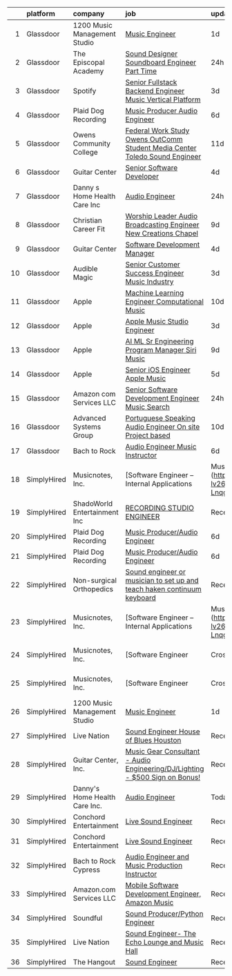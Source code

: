 

|    | platform    | company                       | job                                                                                                                                                                                                                                                                                                                                                                                                                                                                                                                                                                                                                                                                                                                                                                                                                                                                                                                                                                                                                                                                                                                                                                                                                                                                                                                                                                                                  | update_time   | location            |
|---:|:------------|:------------------------------|:-----------------------------------------------------------------------------------------------------------------------------------------------------------------------------------------------------------------------------------------------------------------------------------------------------------------------------------------------------------------------------------------------------------------------------------------------------------------------------------------------------------------------------------------------------------------------------------------------------------------------------------------------------------------------------------------------------------------------------------------------------------------------------------------------------------------------------------------------------------------------------------------------------------------------------------------------------------------------------------------------------------------------------------------------------------------------------------------------------------------------------------------------------------------------------------------------------------------------------------------------------------------------------------------------------------------------------------------------------------------------------------------------------|:--------------|:--------------------|
|  1 | Glassdoor   | 1200 Music Management Studio  | [Music Engineer](https://www.glassdoor.com/partner/jobListing.htm?pos=101&ao=1110586&s=58&guid=0000018335bb6b4ea9181cac0cdadcfe&src=GD_JOB_AD&t=SR&vt=w&ea=1&cs=1_c334a898&cb=1663053818927&jobListingId=1008132374716&cpc=D2F1DE17EE1F43B9&jrtk=3-0-1gcqrmqrikf1q801-1gcqrmqs2ghpa800-facb88d4bd68abaf--6NYlbfkN0BzyIYrTMR_AjNKh_kvAG8N613gtHPANQ3sdLTkrtBd-xoNshQoLJlje35-rA6Aqj0cj4YxCyWq2-laQsLR2BUonAc7W5P6gLX75GN4Vy8dgnov-DTfenm8jB8jH6Y7bb9yRpRQrG8qLm6h1CFprT7VcHQPTWcVdYPX68kOBbz742PBw2jbn3zHtRZ7YUPgFJvzedZHTkPiF8a4YO6pR8x5IWKOuEy99sd7ufgYfzhTfSr6c5j3VcS4nNqMYn_PpAVCNbxngFQ43xyd6kc8dBWjz4pphda_kqLTEXHHGPzK-Bgxqj4Zb-ToT9uWG2xAEUSc9zvqOtAMtwdu_078acInbFr7a6K5Z_cZ4hTeIv0XuTa_uTM8mMwSAXZGBEPgYtsXwz-KTbRynSVHKylbGXZ-mczjweSGU5uw9LwHIV0VS4NuwjHVa2K8RxHsrNscVEVREYoilGLJBI2GKoGabMhZHg6grWP0W_9nA0Ob5_ODaBPjkae53z3txxL1ZSCqN2g%3D)                                                                                                                                                                                                                                                                                                                                                                                                                                                                                                                                              | 1d            | Stockbridge, GA     |
|  2 | Glassdoor   | The Episcopal Academy         | [Sound Designer  Soundboard Engineer  Part Time ](https://www.glassdoor.com/partner/jobListing.htm?pos=109&ao=1136043&s=58&guid=0000018335bb6b4ea9181cac0cdadcfe&src=GD_JOB_AD&t=SR&vt=w&ea=1&cs=1_95f7502d&cb=1663053818927&jobListingId=1008134158666&jrtk=3-0-1gcqrmqrikf1q801-1gcqrmqs2ghpa800-42249c09ee087c0a-)                                                                                                                                                                                                                                                                                                                                                                                                                                                                                                                                                                                                                                                                                                                                                                                                                                                                                                                                                                                                                                                                                | 24h           | Newtown Square, PA  |
|  3 | Glassdoor   | Spotify                       | [Senior Fullstack Backend Engineer  Music Vertical Platform](https://www.glassdoor.com/partner/jobListing.htm?pos=108&ao=1136043&s=58&guid=0000018335bb6b4ea9181cac0cdadcfe&src=GD_JOB_AD&t=SR&vt=w&cs=1_0d58da00&cb=1663053818927&jobListingId=1008129613240&jrtk=3-0-1gcqrmqrikf1q801-1gcqrmqs2ghpa800-a24b3b128f6f44d4-)                                                                                                                                                                                                                                                                                                                                                                                                                                                                                                                                                                                                                                                                                                                                                                                                                                                                                                                                                                                                                                                                          | 3d            | New York, NY        |
|  4 | Glassdoor   | Plaid Dog Recording           | [Music Producer Audio Engineer](https://www.glassdoor.com/partner/jobListing.htm?pos=102&ao=1110586&s=58&guid=0000018335bb6b4ea9181cac0cdadcfe&src=GD_JOB_AD&t=SR&vt=w&ea=1&cs=1_1ce1116c&cb=1663053818927&jobListingId=1008120701708&cpc=FAE5E775D180B2FB&jrtk=3-0-1gcqrmqrikf1q801-1gcqrmqs2ghpa800-9dd5211cf157fdf3--6NYlbfkN0BOS_o7X1qYubhyrb4p2lBfdUmmmoxTN0kxNcZHhXGCRKw91HjcTkBK7AolJLZPBwBkc3j7PoynfXt6KTwDcl21DT6pE08a3Zxojbuhxvp4mFg-l-AtEj_YRD0Ag69JASRbRT2eyJJR2TGIgTNnDSAYmPAAH0GcPbLI99LHFTfL0qU6tfhHACfP1CLeehOGb29SsAkBD-TtMrj9GQApsMcGpEmD1K-L2qFVtAzDrfKOPAjyHjMbfBlBu27MdxODK4C6ffxP-cD1vJ8HtVbrc0QnyMGUdurEFm-u91oiCWSFDldRMOB9d6B5gb4QSsN8H0LA_PWtGHxyYiZwmdigquZlgVxq5z3Qh_HSb88rEBStE9oL9AVLx-X1QAlP2-kx8Zgm-msxf04cEQXOVAW-RuVj3fMPiW8NhZi4jXUEngpcOzWJLOLE16Gx3i9namdyTWb5WYRD98tA9RDgrA6QXIzNkGZeII5SEgU68aA9Htsu4QvYBG8XzpxTvH8sugK9skh54z3X_RzhSQ%3D%3D)                                                                                                                                                                                                                                                                                                                                                                                                                                                                                                                 | 6d            | Waltham, MA         |
|  5 | Glassdoor   | Owens Community College       | [Federal Work Study  Owens OutComm Student Media Center Toledo  Sound Engineer](https://www.glassdoor.com/partner/jobListing.htm?pos=112&ao=1136043&s=58&guid=0000018335bb6b4ea9181cac0cdadcfe&src=GD_JOB_AD&t=SR&vt=w&cs=1_db6875ff&cb=1663053818928&jobListingId=1008111376475&jrtk=3-0-1gcqrmqrikf1q801-1gcqrmqs2ghpa800-71b4937bcff34b83-)                                                                                                                                                                                                                                                                                                                                                                                                                                                                                                                                                                                                                                                                                                                                                                                                                                                                                                                                                                                                                                                       | 11d           | Toledo, OH          |
|  6 | Glassdoor   | Guitar Center                 | [Senior Software Developer](https://www.glassdoor.com/partner/jobListing.htm?pos=115&ao=1136043&s=58&guid=0000018335bb6b4ea9181cac0cdadcfe&src=GD_JOB_AD&t=SR&vt=w&cs=1_b3896712&cb=1663053818928&jobListingId=1008126583887&jrtk=3-0-1gcqrmqrikf1q801-1gcqrmqs2ghpa800-2b3b599a2892437b-)                                                                                                                                                                                                                                                                                                                                                                                                                                                                                                                                                                                                                                                                                                                                                                                                                                                                                                                                                                                                                                                                                                           | 4d            | Frederick, MD       |
|  7 | Glassdoor   | Danny s Home Health Care Inc  | [Audio Engineer](https://www.glassdoor.com/partner/jobListing.htm?pos=103&ao=1110586&s=58&guid=0000018335bb6b4ea9181cac0cdadcfe&src=GD_JOB_AD&t=SR&vt=w&ea=1&cs=1_b7fdbc1c&cb=1663053818927&jobListingId=1008134151228&cpc=75B6770C194DCF89&jrtk=3-0-1gcqrmqrikf1q801-1gcqrmqs2ghpa800-d96fd0092005e7ba--6NYlbfkN0BoInTxaLMgkHfYaVP3cjWr3Sg06t2RqWCP-gXfyzuwcAKjbigUHLNrL0tn_yz6JlUOWou0FcGHTzr2os2mD1KAPpd-ACAcwY0h9eauOD3aWG_L3Dx0BkTIHnyCalEaEiU-pjJg_8aKBVZXC2f7pUDDYWRJO-tzJ-e7l1wrtaTNOcOW7ZrA-UAstBtsnPwPdV58wEHYqKadHhId9kM3OWETza17gkgAkhNSWWJS5B7DK34txHQQGdJ8Dn7Kqg9DvwOWCJHKTETguWllx1PUzhLbviC-uBFP6IYt_jKlWJ5d5YYrpBpZgY1z_w2ffe0g6WxpPjGzDuccy6NpMvlhL3ywE2PpARu9HNiGaTBzADbPuegREWfUNwFjW9JVnG9NIjnPVaI0IOHxAAC2TwqwFaeelk7SxZlL1yuvrIAd2RHzFP30OmHTasDIkIM3IDybPwlNKgQvqsVgZS5afGzsj9q7AGv9gTo_z14h7LZHDQKA6tDp5-2xJ1G4XvIWTm86tAmuJDtwaIwfJA%3D%3D)                                                                                                                                                                                                                                                                                                                                                                                                                                                                                                                                | 24h           | Berkley, MI         |
|  8 | Glassdoor   | Christian Career Fit          | [Worship Leader Audio   Broadcasting Engineer   New Creations Chapel](https://www.glassdoor.com/partner/jobListing.htm?pos=111&ao=1136043&s=58&guid=0000018335bb6b4ea9181cac0cdadcfe&src=GD_JOB_AD&t=SR&vt=w&ea=1&cs=1_491f7ef9&cb=1663053818927&jobListingId=1008115720654&jrtk=3-0-1gcqrmqrikf1q801-1gcqrmqs2ghpa800-467d6a52a6f83525-)                                                                                                                                                                                                                                                                                                                                                                                                                                                                                                                                                                                                                                                                                                                                                                                                                                                                                                                                                                                                                                                            | 9d            | Richmond, IN        |
|  9 | Glassdoor   | Guitar Center                 | [Software Development Manager](https://www.glassdoor.com/partner/jobListing.htm?pos=116&ao=1136043&s=58&guid=0000018335bb6b4ea9181cac0cdadcfe&src=GD_JOB_AD&t=SR&vt=w&cs=1_58ffc214&cb=1663053818928&jobListingId=1008126583885&jrtk=3-0-1gcqrmqrikf1q801-1gcqrmqs2ghpa800-090270ed63fc687b-)                                                                                                                                                                                                                                                                                                                                                                                                                                                                                                                                                                                                                                                                                                                                                                                                                                                                                                                                                                                                                                                                                                        | 4d            | Frederick, MD       |
| 10 | Glassdoor   | Audible Magic                 | [Senior Customer Success Engineer   Music Industry](https://www.glassdoor.com/partner/jobListing.htm?pos=113&ao=1136043&s=58&guid=0000018335bb6b4ea9181cac0cdadcfe&src=GD_JOB_AD&t=SR&vt=w&ea=1&cs=1_e04cb375&cb=1663053818928&jobListingId=1008130465709&jrtk=3-0-1gcqrmqrikf1q801-1gcqrmqs2ghpa800-d82875c7ce777cf8-)                                                                                                                                                                                                                                                                                                                                                                                                                                                                                                                                                                                                                                                                                                                                                                                                                                                                                                                                                                                                                                                                              | 3d            | Los Gatos, CA       |
| 11 | Glassdoor   | Apple                         | [Machine Learning Engineer  Computational Music](https://www.glassdoor.com/partner/jobListing.htm?pos=107&ao=1136043&s=58&guid=0000018335bb6b4ea9181cac0cdadcfe&src=GD_JOB_AD&t=SR&vt=w&cs=1_28a8e69c&cb=1663053818927&jobListingId=1008115196637&jrtk=3-0-1gcqrmqrikf1q801-1gcqrmqs2ghpa800-fcd6d69c546b4832-)                                                                                                                                                                                                                                                                                                                                                                                                                                                                                                                                                                                                                                                                                                                                                                                                                                                                                                                                                                                                                                                                                      | 10d           | Portland, OR        |
| 12 | Glassdoor   | Apple                         | [Apple Music Studio Engineer](https://www.glassdoor.com/partner/jobListing.htm?pos=106&ao=1136043&s=58&guid=0000018335bb6b4ea9181cac0cdadcfe&src=GD_JOB_AD&t=SR&vt=w&cs=1_3877b765&cb=1663053818927&jobListingId=1008129304350&jrtk=3-0-1gcqrmqrikf1q801-1gcqrmqs2ghpa800-eeab2f957222d788-)                                                                                                                                                                                                                                                                                                                                                                                                                                                                                                                                                                                                                                                                                                                                                                                                                                                                                                                                                                                                                                                                                                         | 3d            | Culver City, CA     |
| 13 | Glassdoor   | Apple                         | [AI ML   Sr Engineering Program Manager  Siri Music](https://www.glassdoor.com/partner/jobListing.htm?pos=105&ao=1110586&s=58&guid=0000018335bb6b4ea9181cac0cdadcfe&src=GD_JOB_AD&t=SR&vt=w&cs=1_448b8c71&cb=1663053818927&jobListingId=1008115940642&cpc=9908D8D4413DBB8A&jrtk=3-0-1gcqrmqrikf1q801-1gcqrmqs2ghpa800-809c7cf8beecd65c--6NYlbfkN0BvKrLyj5gPmtZO9T8euul8TCxuuKNOtzRJOomxnwSEodTz2Bc-sPZl1dBMH13w-jM9N6qTHIvrWC1BRq1o54dOXwL3ATM3A0cltl3iika3bcZ22vh2xcUnG0BDCq5TYnFLYFZm3VJVaY0oNGuS2NrkiSqDUF8yw5hZJ_f1587e8xzwlOphnAT9r5c-zBh9ccmfHUizKweGtlbP-VoLz4CTUK649YRZpkJxAMtr4mrRNr8D6b8_5vShpFYfWERh2xgm8qpYaY09mQU6UpuT7MKIIbjkiy-69h_L2c8TCHHrXz86R0PrhSM5a5c0QztJa2lhg7zYgS4bcZncG7W4xbWJUNNcBDXqlGMcp0AFWBZXBV3NK-bsOalIcHcq0KNh2unIWOrotFczNCgKZBZn2RP_BX-MxnDdt9-__SY6wUkqIPl5P9iQBuG3qOh-s2KTT-3wP3fJj7iv51eTH61Byfe2Zk4xOx4WJvhX1CRRWwDpxQdmYZ0gAveyqO4JmQwPaThTBgWflgoL8-z0BA6PBoqe1Ef4RtfBxp5SxNcnT1Jwg7IqVi3jIqpi4_dV3UUzaKAYE97dyfSF0uN-3UJPsidXQvtVuznCdKDm5Qlyp7OT_EKPr0QoNq-4f0-tXvC8twO_lKlZCbUzf6KE68WeR400ksRVgpRZoi16kBa1PihugDGOar8JtlXfrz9LwqOF2WkYuf2mJdI40xZfBAYAYWWLK4I5LP0jtyXj-qWbQ4L9rP9Ym5n1TNH-U0b082YCC1Wv-9CFGrNNTWnQtEjANKELhqjcxmWIlIU-BDARYoggkWmap7i8JoiW6iNpQ3RfNeQCrONDg8CiP2mUyR2QiMO7MTdzY-GECREH-PrzCuvzRkPLix2ItquZZLXKrNZV6qVKOJexq0bIsiSD5V7eIwnLqDbeg8nI6EF7k1NHt1ZqBwoiaZMEOnsBrVNgnRyQpbGmeNcwWURTUFUx_ZqsxYrkrfYl32ICdx8VzgXlvGkH9g%3D%3D) | 9d            | Seattle, WA         |
| 14 | Glassdoor   | Apple                         | [Senior iOS Engineer   Apple Music](https://www.glassdoor.com/partner/jobListing.htm?pos=104&ao=1110586&s=58&guid=0000018335bb6b4ea9181cac0cdadcfe&src=GD_JOB_AD&t=SR&vt=w&cs=1_2d9963bf&cb=1663053818927&jobListingId=1008124638462&cpc=3BA4CE39D5B5DEF5&jrtk=3-0-1gcqrmqrikf1q801-1gcqrmqs2ghpa800-b40472fcd5b77a01--6NYlbfkN0BvKrLyj5gPmtZO9T8euul8TCxuuKNOtzRJOomxnwSEodTz2Bc-sPZlC5mDe-NOaJj3uJWhcftnQ1EeXYDYOhOD57yPluTzB7iCWM8TunRiGMJPuBJBLXDP2TWVf1DPRuN5EbUfRePyfAwSkSYaw9N6mbka4b9bxgwV-hCUhwq6fJhndHKCaIv6HrnM4eyfLnh1evVYfeuUSETNfzIF91DYCNQKRIzjDFcXzB-yN_h-9s0HOhwdyZTEVxGx5IYP1Ccfpo7F5eQ_FxT3C2TDG-PDXCebPR1Me-fCSGzntIgTOpUGOsnaY7A5rIBFq-DE1a0XAn-tvtCwLrjtzhIXNaC_PqyfgDBPVrnm9f497SpetigOz8amizTRWHEjUgV_KOp1AOUOGFJiyAk_c6roBCSvSpol8GFZGtY-eJAGB8C98sui6luGz2NbTl4AyEbHSAzqQGq2BvHJ488lUGizklpaa_T41o5B7ZJCJ731FyiXO7lFkdNlqSYb3nQ0fGPuSHbjEBLQiu7PUYfOIe7EDAp-ezyo413jNn7siLKWCGOSydM3d3AllgdufQT-HcyjMML9pJmNMlZfDZjpQVa0wSjxOsIlvtdAZuQwg0r7cqa2rdN_MwEyaTIveKCG7EZNh5Jfgm9sj855vye6b1HC-OR2XjmldGFLtoWmeOpmDPdG4y89TyrquENuH4YSy-AYqV3AxEMe2LnfdYZUS262csEkIV45S4G9E_9JspOUa5wXa73AdtsLRVRkuG7fYmTlW5kKimckdXFz9huiy-D_5pa-X-o2wFZXWe4p6gnAVkw-bpQqw0ci3Sa5RyEANFXrnitTout5yl-WxBblFgVCcA1XiJzXgmgDMgB0qIJN2Mo7I2GZdRH6sgUSGOVsrQPL3O-Dw8tDiR12JCcAB_an-C8QHsc0Pb-Of903KL0PwxnoP77OMmKagXI9rF00Z8p4z1qAsF04-Sw-pbyNETOODwgV)                                              | 5d            | San Diego, CA       |
| 15 | Glassdoor   | Amazon com Services LLC       | [Senior Software Development Engineer  Music  Search ](https://www.glassdoor.com/partner/jobListing.htm?pos=110&ao=1136043&s=58&guid=0000018335bb6b4ea9181cac0cdadcfe&src=GD_JOB_AD&t=SR&vt=w&cs=1_e4ddfabc&cb=1663053818927&jobListingId=1008133918419&jrtk=3-0-1gcqrmqrikf1q801-1gcqrmqs2ghpa800-15b8ae8ba5cd7a7a-)                                                                                                                                                                                                                                                                                                                                                                                                                                                                                                                                                                                                                                                                                                                                                                                                                                                                                                                                                                                                                                                                                | 24h           | San Francisco, CA   |
| 16 | Glassdoor   | Advanced Systems Group        | [Portuguese Speaking Audio Engineer  On site  Project based ](https://www.glassdoor.com/partner/jobListing.htm?pos=114&ao=1136043&s=58&guid=0000018335bb6b4ea9181cac0cdadcfe&src=GD_JOB_AD&t=SR&vt=w&ea=1&cs=1_7ece898a&cb=1663053818928&jobListingId=1008115167829&jrtk=3-0-1gcqrmqrikf1q801-1gcqrmqs2ghpa800-f73c94eeb379ddaa-)                                                                                                                                                                                                                                                                                                                                                                                                                                                                                                                                                                                                                                                                                                                                                                                                                                                                                                                                                                                                                                                                    | 10d           | New York, NY        |
| 17 | Glassdoor   | Bach to Rock                  | [Audio Engineer Music Instructor](https://www.glassdoor.com/partner/jobListing.htm?pos=117&ao=1136043&s=58&guid=0000018335bb6b4ea9181cac0cdadcfe&src=GD_JOB_AD&t=SR&vt=w&ea=1&cs=1_28c5ed62&cb=1663053818928&jobListingId=1008121513694&jrtk=3-0-1gcqrmqrikf1q801-1gcqrmqs2ghpa800-740c828b02a08e51-)                                                                                                                                                                                                                                                                                                                                                                                                                                                                                                                                                                                                                                                                                                                                                                                                                                                                                                                                                                                                                                                                                                | 6d            | Leesburg, VA        |
| 18 | SimplyHired | Musicnotes, Inc.              | [Software Engineer – Internal Applications | Music Industry](https://www.simplyhired.com/job/CJj4BR8cQSu-lv26kchc9c99R6mB050UHH-Lnqgt3YQdfFX2vFlL3A?q=music+engineer)                                                                                                                                                                                                                                                                                                                                                                                                                                                                                                                                                                                                                                                                                                                                                                                                                                                                                                                                                                                                                                                                                                                                                                                                                                | Recently      | Remote              |
| 19 | SimplyHired | ShadoWorld Entertainment Inc  | [RECORDING STUDIO ENGINEER](https://www.simplyhired.com/job/GwCuzAE1Z75JKGOc64ylj3GPMzBTziX1HpRLOs1Ry1SWuirAjqBXVA?q=music+engineer)                                                                                                                                                                                                                                                                                                                                                                                                                                                                                                                                                                                                                                                                                                                                                                                                                                                                                                                                                                                                                                                                                                                                                                                                                                                                 | Recently      | Los Angeles, CA     |
| 20 | SimplyHired | Plaid Dog Recording           | [Music Producer/Audio Engineer](https://www.simplyhired.com/job/Mj7IctLfJd6bkMRDhM4OWcLrxNPUgtNLeS3yhU4q4eZiWaPceZs3OA?q=music+engineer)                                                                                                                                                                                                                                                                                                                                                                                                                                                                                                                                                                                                                                                                                                                                                                                                                                                                                                                                                                                                                                                                                                                                                                                                                                                             | 6d            | Waltham, MA         |
| 21 | SimplyHired | Plaid Dog Recording           | [Music Producer/Audio Engineer](https://www.simplyhired.com/job/Mj7IctLfJd6bkMRDhM4OWcLrxNPUgtNLeS3yhU4q4eZiWaPceZs3OA?q=music+engineer)                                                                                                                                                                                                                                                                                                                                                                                                                                                                                                                                                                                                                                                                                                                                                                                                                                                                                                                                                                                                                                                                                                                                                                                                                                                             | 6d            | Waltham, MA         |
| 22 | SimplyHired | Non-surgical Orthopedics      | [Sound engineer or musician to set up and teach haken continuum keyboard](https://www.simplyhired.com/job/7y5RxfWgvBhvD5ARANj7xR1wS24g3fPvxpYIHCnLHOc6p5-BJXdA0g?q=music+engineer)                                                                                                                                                                                                                                                                                                                                                                                                                                                                                                                                                                                                                                                                                                                                                                                                                                                                                                                                                                                                                                                                                                                                                                                                                   | Recently      | Hicksville, NY      |
| 23 | SimplyHired | Musicnotes, Inc.              | [Software Engineer – Internal Applications | Music Industry](https://www.simplyhired.com/job/CJj4BR8cQSu-lv26kchc9c99R6mB050UHH-Lnqgt3YQdfFX2vFlL3A?q=music+engineer)                                                                                                                                                                                                                                                                                                                                                                                                                                                                                                                                                                                                                                                                                                                                                                                                                                                                                                                                                                                                                                                                                                                                                                                                                                | Recently      | Remote              |
| 24 | SimplyHired | Musicnotes, Inc.              | [Software Engineer | Cross-Platform Apps | Music Industry](https://www.simplyhired.com/job/k8E4fg8SWWqgvPsk4kBA2CqJDhhUZAmYysUfvRGHibz7cVQEY9wzyw?q=music+engineer)                                                                                                                                                                                                                                                                                                                                                                                                                                                                                                                                                                                                                                                                                                                                                                                                                                                                                                                                                                                                                                                                                                                                                                                                                                  | Recently      | Remote              |
| 25 | SimplyHired | Musicnotes, Inc.              | [Software Engineer | Cross-Platform Apps | Music Industry](https://www.simplyhired.com/job/k8E4fg8SWWqgvPsk4kBA2CqJDhhUZAmYysUfvRGHibz7cVQEY9wzyw?q=music+engineer)                                                                                                                                                                                                                                                                                                                                                                                                                                                                                                                                                                                                                                                                                                                                                                                                                                                                                                                                                                                                                                                                                                                                                                                                                                  | Recently      | Remote              |
| 26 | SimplyHired | 1200 Music Management Studio  | [Music Engineer](https://www.simplyhired.com/job/G_HI2HDp_hx5HDh6ptEisq69gGBopom5IHf7k1XqOIaSMntGSUOi-Q?q=music+engineer)                                                                                                                                                                                                                                                                                                                                                                                                                                                                                                                                                                                                                                                                                                                                                                                                                                                                                                                                                                                                                                                                                                                                                                                                                                                                            | 1d            | Stockbridge, GA     |
| 27 | SimplyHired | Live Nation                   | [Sound Engineer House of Blues Houston](https://www.simplyhired.com/job/3bP4EqfqcSZwTHjgXq4y6eZ4GM2m8LyUfaPtckFtRDgrqJIDpSMMgg?q=music+engineer)                                                                                                                                                                                                                                                                                                                                                                                                                                                                                                                                                                                                                                                                                                                                                                                                                                                                                                                                                                                                                                                                                                                                                                                                                                                     | Recently      | Houston, TX         |
| 28 | SimplyHired | Guitar Center, Inc.           | [Music Gear Consultant - Audio Engineering/DJ/Lighting - $500 Sign on Bonus!](https://www.simplyhired.com/job/A1q2-hoFBf33n2hzvrtqJdUCpA-f5UgA83I6sNug1CkHmCGdLFdqzA?q=music+engineer)                                                                                                                                                                                                                                                                                                                                                                                                                                                                                                                                                                                                                                                                                                                                                                                                                                                                                                                                                                                                                                                                                                                                                                                                               | Recently      | Nashville, TN       |
| 29 | SimplyHired | Danny's Home Health Care Inc. | [Audio Engineer](https://www.simplyhired.com/job/F1FzUP3z40ElkR4H5ulyLtbfchMPAbkUXZ3ww5sJeRmeT_hteiRp-A?q=music+engineer)                                                                                                                                                                                                                                                                                                                                                                                                                                                                                                                                                                                                                                                                                                                                                                                                                                                                                                                                                                                                                                                                                                                                                                                                                                                                            | Today         | Berkley, MI         |
| 30 | SimplyHired | Conchord Entertainment        | [Live Sound Engineer](https://www.simplyhired.com/job/UEA40oo_tuyiPqvpC2XRNDDUAd6VWYQaSSZopTq90hge9e7ynS5vdw?q=music+engineer)                                                                                                                                                                                                                                                                                                                                                                                                                                                                                                                                                                                                                                                                                                                                                                                                                                                                                                                                                                                                                                                                                                                                                                                                                                                                       | Recently      | Boston, MA          |
| 31 | SimplyHired | Conchord Entertainment        | [Live Sound Engineer](https://www.simplyhired.com/job/UEA40oo_tuyiPqvpC2XRNDDUAd6VWYQaSSZopTq90hge9e7ynS5vdw?q=music+engineer)                                                                                                                                                                                                                                                                                                                                                                                                                                                                                                                                                                                                                                                                                                                                                                                                                                                                                                                                                                                                                                                                                                                                                                                                                                                                       | Recently      | Boston, MA          |
| 32 | SimplyHired | Bach to Rock Cypress          | [Audio Engineer and Music Production Instructor](https://www.simplyhired.com/job/GHdQhdtz0fTjYlRgQoykFUEMr8DkcPk12a_5qzuf8MM2kYWis1CN9A?q=music+engineer)                                                                                                                                                                                                                                                                                                                                                                                                                                                                                                                                                                                                                                                                                                                                                                                                                                                                                                                                                                                                                                                                                                                                                                                                                                            | Recently      | Cypress, TX         |
| 33 | SimplyHired | Amazon.com Services LLC       | [Mobile Software Development Engineer, Amazon Music](https://www.simplyhired.com/job/rsCpBFn9OPkke_bvO-qBzJn5h5ReCdfOAt4WT5ZVWGLUNKcNA3LNNA?q=music+engineer)                                                                                                                                                                                                                                                                                                                                                                                                                                                                                                                                                                                                                                                                                                                                                                                                                                                                                                                                                                                                                                                                                                                                                                                                                                        | Recently      | Remote +3 locations |
| 34 | SimplyHired | Soundful                      | [Sound Producer/Python Engineer](https://www.simplyhired.com/job/fKwTfqRWVzhZJJT6yoybTUB5_pL76wxlddnu6kqy2_naoU7JVaHVBQ?q=music+engineer)                                                                                                                                                                                                                                                                                                                                                                                                                                                                                                                                                                                                                                                                                                                                                                                                                                                                                                                                                                                                                                                                                                                                                                                                                                                            | Recently      | Remote              |
| 35 | SimplyHired | Live Nation                   | [Sound Engineer- The Echo Lounge and Music Hall](https://www.simplyhired.com/job/4aHMpH9Tdxny6hJqe1DIX5BcgcP9q1Yp7HlRyzGMGfUEv_nUu_PULg?q=music+engineer)                                                                                                                                                                                                                                                                                                                                                                                                                                                                                                                                                                                                                                                                                                                                                                                                                                                                                                                                                                                                                                                                                                                                                                                                                                            | Recently      | Dallas, TX          |
| 36 | SimplyHired | The Hangout                   | [Sound Engineer](https://www.simplyhired.com/job/pPtma4KfpJL8yv0IV160PCctZ7zJieTNPnwDrISJ5-REzhgDQyRTVw?q=music+engineer)                                                                                                                                                                                                                                                                                                                                                                                                                                                                                                                                                                                                                                                                                                                                                                                                                                                                                                                                                                                                                                                                                                                                                                                                                                                                            | Recently      | Myrtle Beach, SC    |